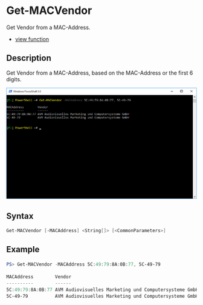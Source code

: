 # Get-MACVendor

Get Vendor from a MAC-Address.

* [view function](https://github.com/BornToBeRoot/PowerShell/blob/master/Module/LazyAdmin/Functions/Network/Get-MACVendor.ps1)

## Description

Get Vendor from a MAC-Address, based on the MAC-Address or the first 6 digits.

![Screenshot](Images/Get-MACVendor.png?raw=true "Get-MACVendor")

## Syntax

```powershell
Get-MACVendor [-MACAddress] <String[]> [<CommonParameters>]
```

## Example

```powershell
PS> Get-MACVendor -MACAddress 5C:49:79:8A:0B:77, 5C-49-79

MACAddress        Vendor
----------        ------
5C:49:79:8A:0B:77 AVM Audiovisuelles Marketing und Computersysteme GmbH
5C-49-79          AVM Audiovisuelles Marketing und Computersysteme GmbH
```
